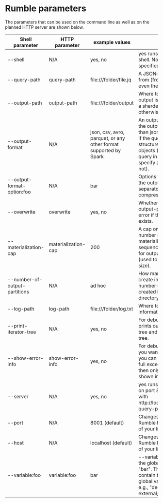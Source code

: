 # Rumble parameters

The parameters that can be used on the command line as well as on the planned HTTP server are shown below.


|  Shell parameter | HTTP parameter  | example values  | Semantics  |
|---|---|---|---|
| --shell  | N/A  |  yes, no |  yes runs the interactive shell. No executes a query specified with --query-path |
| --query-path  | query-path  | file:///folder/file.jq  | A JSONiq query file to read from (from any file system, even the Web!).  |
| --output-path  |  output-path | file:///folder/output  | Where to output to (if the output is large, it will create a sharded directory, otherwise it will create a file) |
| --output-format  |  N/A | json, csv, avro, parquet, or any other format supported by Spark | An output format to use for the output. Formats other than json can only be output if the query outputs a highly structured sequence of objects (you can nest your query in an annotate() call to specify a schema if it does not). |
| --output-format-option:foo  |  N/A | bar | Options to further specify the output format (example: separator character for CSV, compression format...) |
| --overwrite  |  overwrite | yes, no | Whether to overwrite to --output-path. No throws an error if the output file/folder exists. |
| --materialization-cap |  materialization-cap | 200 | A cap on the maximum number of items to materialize for large sequences within a query or for outputting on screen (used to be called --result-size). |
| --number-of-output-partitions | N/A | ad hoc | How many partitions to create in the output, i.e., the number of files that will be created in the output path directory.
| --log-path  |  log-path | file:///folder/log.txt  |  Where to output log information |
| --print-iterator-tree | N/A | yes, no | For debugging purposes, prints out the expression tree and runtime interator tree. |
| --show-error-info | show-error-info | yes, no | For debugging purposes. If you want to report a bug, you can use this to get the full exception stack. If no, then only a short message is shown in case of error. |
| --server  | N/A  |  yes, no |  yes runs Rumble as a server on port 8001. Run queries with http://localhost:8001/jsoniq?query-path=/folder/foo.json |
| --port  | N/A  |  8001 (default) |  Changes the port of the Rumble HTTP server to any of your liking |
| --host  | N/A  |  localhost (default) |  Changes the host of the Rumble HTTP server to any of your liking |
| --variable:foo  | variable:foo  |  bar |  --variable:foo bar initialize the global variable $foo to "bar". The query must contain the corresponding global variable declaration, e.g., "declare variable $foo external;" |

